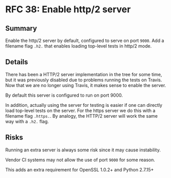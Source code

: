 # RFC 38: Enable http/2 server

## Summary

Enable the http/2 server by default, configured to serve on port `9000`. Add a filename flag `.h2.` that enables loading top-level tests in http/2 mode.

## Details

There has been a HTTP/2 server implementation in the tree for some time, but it was previously disabled due to problems running the tests on Travis. Now that we are no longer using Travis, it makes sense to enable the server.

By default this server is configured to run on port 9000.

In addition, actually using the server for testing is easier if one can directly load top-level tests on the server. For the https server we do this with a filename flag `.https.`. By analogy, the HTTP/2 server will work the same way with a `.h2.` flag.

## Risks

Running an extra server is always some risk since it may cause instability.

Vendor CI systems may not allow the use of port `9000` for some reason.

This adds an extra requirement for OpenSSL 1.0.2+ and Python 2.7.15+
